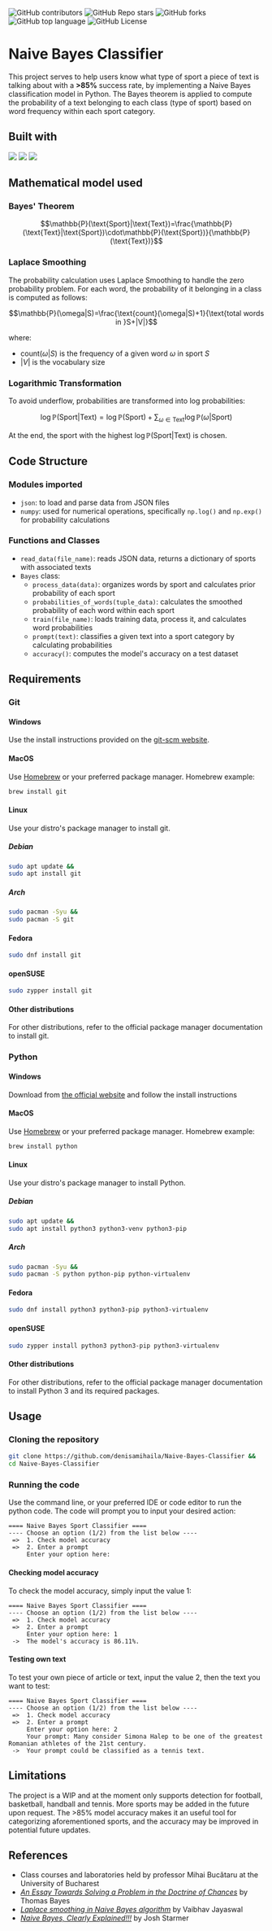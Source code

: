 ![GitHub contributors](https://img.shields.io/github/contributors/denisamihaila/Naive-Bayes-Classifier?style=flat) ![GitHub Repo stars](https://img.shields.io/github/stars/denisamihaila/Naive-Bayes-Classifier?style=flat) ![GitHub forks](https://img.shields.io/github/forks/denisamihaila/Naive-Bayes-Classifier?style=flat) ![GitHub top language](https://img.shields.io/github/languages/top/denisamihaila/Naive-Bayes-Classifier?style=flat) ![GitHub License](https://img.shields.io/github/license/denisamihaila/Naive-Bayes-Classifier?style=flat)

# Naive Bayes Classifier
This project serves to help users know what type of sport a piece of text is talking about with a **>85%** success rate, by implementing a Naive Bayes classification model in Python. The Bayes theorem is applied to compute the probability of a text belonging to each class (type of sport) based on word frequency within each sport category.

## Built with
<img src="https://img.shields.io/badge/json-5E5C5C?style=for-the-badge&logo=json&logoColor=white"/> <img src="https://img.shields.io/badge/Numpy-777BB4?style=for-the-badge&logo=numpy&logoColor=white"/> <img src="https://img.shields.io/badge/Python-FFD43B?style=for-the-badge&logo=python&logoColor=blue"/>

## Mathematical model used
### Bayes' Theorem
```math
\mathbb{P}(\text{Sport}|\text{Text})=\frac{\mathbb{P}(\text{Text}|\text{Sport})\cdot\mathbb{P}(\text{Sport})}{\mathbb{P}(\text{Text})}
```

### Laplace Smoothing
The probability calculation uses Laplace Smoothing to handle the zero probability problem. For each word, the probability of it belonging in a class is computed as follows:
```math
\mathbb{P}(\omega|S)=\frac{\text{count}(\omega|S)+1}{\text{total words in }S+|V|}
```
where:
- $\text{count}(\omega|S)$ is the frequency of a given word $\omega$ in sport $S$
- $|V|$ is the vocabulary size

### Logarithmic Transformation
To avoid underflow, probabilities are transformed into log probabilities:
```math
\log\mathbb{P}(\text{Sport}|\text{Text})=\log\mathbb{P}(\text{Sport})+\sum_{\omega\in\text{Text}}\log\mathbb{P}(\omega|\text{Sport})
```
At the end, the sport with the highest $\log\mathbb{P}(\text{Sport}|\text{Text})$ is chosen.

## Code Structure
### Modules imported
- `json`: to load and parse data from JSON files
- `numpy`: used for numerical operations, specifically `np.log()` and `np.exp()` for probability calculations

### Functions and Classes
- `read_data(file_name)`: reads JSON data, returns a dictionary of sports with associated texts
- `Bayes` class:
  - `process_data(data)`: organizes words by sport and calculates prior probability of each sport
  - `probabilities_of_words(tuple_data)`: calculates the smoothed probability of each word within each sport
  - `train(file_name)`: loads training data, process it, and calculates word probabilities
  - `prompt(text)`: classifies a given text into a sport category by calculating probabilities
  - `accuracy()`: computes the model's accuracy on a test dataset

<!---
To add: usage instructions
-->
## Requirements
### Git
#### Windows
Use the install instructions provided on the [git-scm website](https://git-scm.com/downloads/win).
#### MacOS
Use [Homebrew](https://brew.sh/) or your preferred package manager. Homebrew example:
```bash
brew install git
```
#### Linux
Use your distro's package manager to install git.
##### Debian
```bash
sudo apt update &&
sudo apt install git
```
##### Arch
```bash
sudo pacman -Syu &&
sudo pacman -S git
```
#### Fedora
```bash
sudo dnf install git
```
#### openSUSE
```bash
sudo zypper install git
```
#### Other distributions
For other distributions, refer to the official package manager documentation to install git.

### Python
#### Windows
Download from [the official website](https://www.python.org/downloads/windows/) and follow the install instructions
#### MacOS
Use [Homebrew](https://brew.sh/) or your preferred package manager. Homebrew example:
```bash
brew install python
```
#### Linux
Use your distro's package manager to install Python.
##### Debian
```bash
sudo apt update &&
sudo apt install python3 python3-venv python3-pip
```
##### Arch
```bash
sudo pacman -Syu &&
sudo pacman -S python python-pip python-virtualenv
```
#### Fedora
```bash
sudo dnf install python3 python3-pip python3-virtualenv
```
#### openSUSE
```bash
sudo zypper install python3 python3-pip python3-virtualenv
```
#### Other distributions
For other distributions, refer to the official package manager documentation to install Python 3 and its required packages.

## Usage
### Cloning the repository
```bash
git clone https://github.com/denisamihaila/Naive-Bayes-Classifier &&
cd Naive-Bayes-Classifier
```
### Running the code
Use the command line, or your preferred IDE or code editor to run the python code. The code will prompt you to input your desired action:
```console
==== Naive Bayes Sport Classifier ====
---- Choose an option (1/2) from the list below ----
 =>  1. Check model accuracy
 =>  2. Enter a prompt
     Enter your option here:
```
#### Checking model accuracy
To check the model accuracy, simply input the value 1:
```console
==== Naive Bayes Sport Classifier ====
---- Choose an option (1/2) from the list below ----
 =>  1. Check model accuracy
 =>  2. Enter a prompt
     Enter your option here: 1
 ->  The model's accuracy is 86.11%.
```
#### Testing own text
To test your own piece of article or text, input the value 2, then the text you want to test:
```console
==== Naive Bayes Sport Classifier ====
---- Choose an option (1/2) from the list below ----
 =>  1. Check model accuracy
 =>  2. Enter a prompt
     Enter your option here: 2
     Your prompt: Many consider Simona Halep to be one of the greatest Romanian athletes of the 21st century.
 ->  Your prompt could be classified as a tennis text.
```

## Limitations
The project is a WIP and at the moment only supports detection for football, basketball, handball and tennis. More sports may be added in the future upon request. The >85% model accuracy makes it an useful tool for categorizing aforementioned sports, and the accuracy may be improved in potential future updates.

## References
- Class courses and laboratories held by professor Mihai Bucătaru at the University of Bucharest
- *[An Essay Towards Solving a Problem in the Doctrine of Chances](https://bayes.wustl.edu/Manual/an.essay.pdf)* by Thomas Bayes
- *[Laplace smoothing in Naive Bayes algorithm](https://towardsdatascience.com/laplace-smoothing-in-na%C3%AFve-bayes-algorithm-9c237a8bdece)* by Vaibhav Jayaswal
- *[Naive Bayes, Clearly Explained!!!](https://www.youtube.com/watch?v=O2L2Uv9pdDA)* by Josh Starmer
